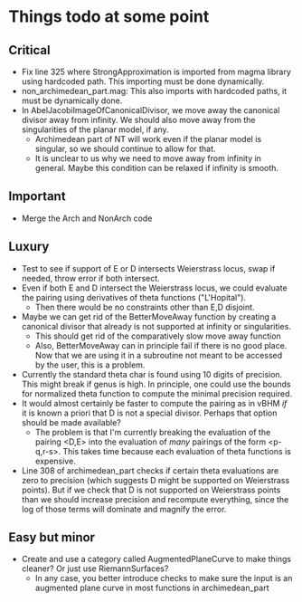 # Things todo at some point

## Critical

* Fix line 325 where StrongApproximation is imported from magma library using hardcoded path. This importing must be done dynamically. 
* non_archimedean_part.mag: This also imports with hardcoded paths, it must be dynamically done.
* In AbelJacobiImageOfCanonicalDivisor, we move away the canonical divisor away from infinity. We should also move away from the singularities of the planar model, if any. 
  - Archimedean part of NT will work even if the planar model is singular, so we should continue to allow for that.
  - It is unclear to us why we need to move away from infinity in general. Maybe this condition can be relaxed if infinity is smooth.

## Important

* Merge the Arch and NonArch code

## Luxury 

* Test to see if support of E or D intersects Weierstrass locus, swap if needed, throw error if both intersect.
* Even if both E and D intersect the Weierstrass locus, we could evaluate the pairing using derivatives of theta functions ("L'Hopital"). 
  - Then there would be no constraints other than E,D disjoint.
* Maybe we can get rid of the BetterMoveAway function by creating a canonical divisor that already is not supported at infinity or singularities.
  - This should get rid of the comparatively slow move away function
  - Also, BetterMoveAway can in principle fail if there is no good place. Now that we are using it in a subroutine not meant to be accessed by the user, this is a problem.
* Currently the standard theta char is found using 10 digits of precision. This might break if genus is high. In principle, one could use the bounds for normalized theta function to compute the minimal precision required.
* It would almost certainly be faster to compute the pairing as in vBHM *if* it is known a priori that D is not a special divisor. Perhaps that option should be made available?
  - The problem is that I'm currently breaking the evaluation of the pairing <D,E> into the evaluation of *many* pairings of the form <p-q,r-s>. This takes time because each evaluation of theta functions is expensive.
* Line 308 of archimedean_part checks if certain theta evaluations are zero to precision (which suggests D might be supported on Weierstrass points). But if we check that D is not supported on Weierstrass points than we should increase precision and recompute everything, since the log of those terms will dominate and magnify the error.

## Easy but minor

* Create and use a category called AugmentedPlaneCurve to make things cleaner? Or just use RiemannSurfaces? 
  - In any case, you better introduce checks to make sure the input is an augmented plane curve in most functions in archimedean_part

